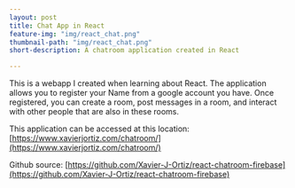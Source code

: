 ```yaml
---
layout: post
title: Chat App in React
feature-img: "img/react_chat.png"
thumbnail-path: "img/react_chat.png"
short-description: A chatroom application created in React

---
```

This is a webapp I created when learning about React. The application allows you to register your Name from a google account you have. Once registered, you can create a room, post messages in a room, and interact with other people that are also in these rooms.

This application can be accessed at this location: [https://www.xavierjortiz.com/chatroom/](https://www.xavierjortiz.com/chatroom/)

Github source: [https://github.com/Xavier-J-Ortiz/react-chatroom-firebase](https://github.com/Xavier-J-Ortiz/react-chatroom-firebase)
